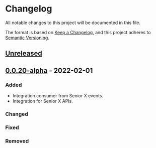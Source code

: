 # Changelog

All notable changes to this project will be documented in this file.

The format is based on [Keep a Changelog](https://keepachangelog.com/en/1.0.0/),
and this project adheres to [Semantic Versioning](https://semver.org/spec/v2.0.0.html).

## [Unreleased]

## [0.0.20-alpha] - 2022-02-01

### Added

-   Integration consumer from Senior X events.
-   Integration for Senior X APIs.

### Changed

### Fixed

### Removed

[Unreleased]: https://github.com/dev-senior-com-br/seniorx-http-camel-api/compare/0.0.20-alpha...HEAD

[0.0.20-alpha]: https://github.com/dev-senior-com-br/seniorx-http-camel-api/compare/91f81647627690ad67c0ceeab2600a275c6b730c...0.0.20-alpha
